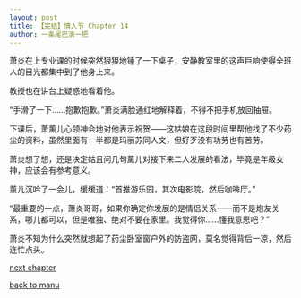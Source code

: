 ```yaml
---
layout: post
title: 【完结】情人节 Chapter 14
author: 一条尾巴演一把
---
```




萧炎在上专业课的时候突然狠狠地锤了一下桌子，安静教室里的这声巨响使得全班人的目光都集中到了他身上来。

教授也在讲台上疑惑地看着他。

“手滑了一下……抱歉抱歉。”萧炎满脸通红地解释着，不得不把手机放回抽屉。



下课后，萧薰儿心领神会地对他表示祝贺——这姑娘在这段时间里帮他找了不少药尘的资料，虽然里面有一半都是玛丽苏同人文，但好歹没有功劳也有苦劳。

萧炎想了想，还是决定姑且问几句薰儿对接下来二人发展的看法，毕竟是年级女神，应该会有参考意义。

薰儿沉吟了一会儿，缓缓道：“首推游乐园，其次电影院，然后咖啡厅。”

“最重要的一点，萧炎哥哥，如果你确定你发展的是情侣关系——而不是炮友关系，哪儿都可以，但是唯独、绝对不要在家里。我觉得你……懂我意思吧？”

萧炎不知为什么突然就想起了药尘卧室窗户外的防盗网，莫名觉得背后一凉，然后连忙点头。

[next chapter](https://allforyanchen.github.io/2020/07/18/post-22-cchapter-15.html)

[back to manu](https://allforyanchen.github.io/2020/07/18/post-22-.html)

